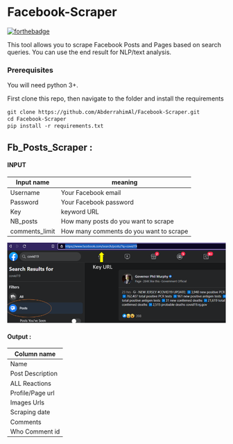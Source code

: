 # Facebook-Scraper

[![forthebadge](https://forthebadge.com/images/badges/made-with-python.svg)](https://forthebadge.com)
 

This tool allows you to scrape Facebook Posts and Pages based on search queries. You can use the end result for NLP/text analysis.

### Prerequisites

You will need python 3+.

First clone this repo, then navigate to the folder and install the requirements

```
git clone https://github.com/AbderrahimAl/Facebook-Scraper.git
cd Facebook-Scraper
pip install -r requirements.txt
```
## Fb_Posts_Scraper :
#### INPUT 

| Input name | meaning |
| --- | --- |
| Username | Your Facebook email |
| Password | Your Facebook password |
| Key | keyword URL |
| NB_posts | How many posts do you want to scrape  |
| comments_limit | How many comments do you want to scrape |

<p align="center">
<img src="https://github.com/AbderrahimAl/Facebook-Scraper/blob/main/Key_url.png">
</p>

#### Output :

| Column name |
| --- |
| Name|
| Post Description | 
| ALL Reactions | 
| Profile/Page url | 
| Images Urls | 
| Scraping date |
| Comments |
| Who Comment id |
